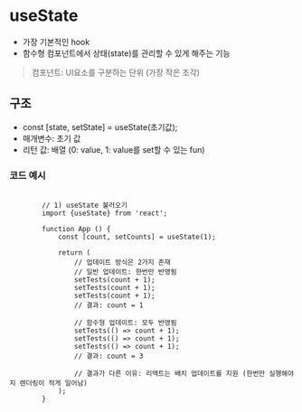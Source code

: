 # useState
- 가장 기본적인 hook
- 함수형 컴포넌트에서 상태(state)를 관리할 수 있게 해주는 기능
> 컴포넌트: UI요소를 구분하는 단위 (가장 작은 조각)

## 구조
- const [state, setState] = useState(초기값);
- 매개변수: 초기 값
- 리턴 값: 배열 (0: value, 1: value를 set할 수 있는 fun)

### 코드 예시
<pre>
    <code>
        // 1) useState 불러오기
        import {useState} from 'react';

        function App () {
            const [count, setCounts] = useState(1);

            return (
                // 업데이트 방식은 2가지 존재
                // 일반 업데이트: 한번만 반영됨
                setTests(count + 1);
                setTests(count + 1);
                setTests(count + 1);
                // 결과: count = 1

                // 함수형 업데이트: 모두 반영됨
                setTests(() => count + 1);
                setTests(() => count + 1);
                setTests(() => count + 1);
                // 결과: count = 3

                // 결과가 다른 이유: 리액트는 배치 업데이트를 지원 (한번만 실행해야지 렌더링이 적게 일어남)
            );
        }
    </code>
</pre>